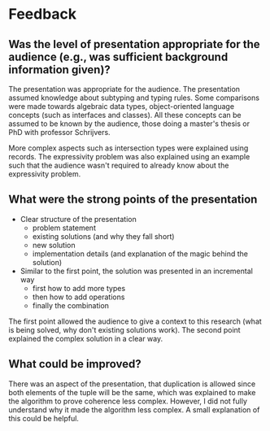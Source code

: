 # Feedback
## Was the level of presentation appropriate for the audience (e.g., was sufficient background information given)?
The presentation was appropriate for the audience. The presentation assumed knowledge about subtyping and typing rules. Some comparisons were made towards algebraic data types, object-oriented language concepts (such as interfaces and classes). All these concepts can be assumed to be known by the audience, those doing a master's thesis or PhD with professor Schrijvers.

More complex aspects such as intersection types were explained using records. The expressivity problem was also explained using an example such that the audience wasn't required to already know about the expressivity problem.

## What were the strong points of the presentation
* Clear structure of the presentation
  - problem statement
  - existing solutions (and why they fall short)
  - new solution
  - implementation details (and explanation of the magic behind the solution)
* Similar to the first point, the solution was presented in an incremental way
  - first how to add more types
  - then how to add operations
  - finally the combination

The first point allowed the audience to give a context to this research (what is being solved, why don't existing solutions work).
The second point explained the complex solution in a clear way.

## What could be improved?
There was an aspect of the presentation, that duplication is allowed since both elements of the tuple will be the same, which was explained to make the algorithm to prove coherence less complex. However, I did not fully understand why it made the algorithm less complex. A small explanation of this could be helpful.
